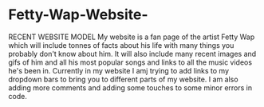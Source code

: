 # Fetty-Wap-Website-
RECENT WEBSITE MODEL
My website is a fan page of the artist Fetty Wap which will include tonnes of facts about his life with many things you probably don't know
about him. It will also include many recent images and gifs of him and all his most popular songs and links to all the music videos he's 
been in. 
Currently in my website I amj trying to add links to my dropdown bars to bring you to different parts of my website. I am also adding more
comments and adding some touches to some minor errors in code. 
